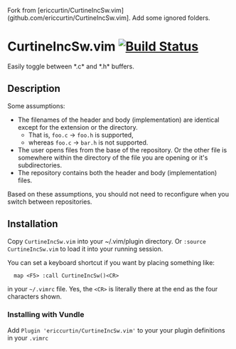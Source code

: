 Fork from [ericcurtin/CurtineIncSw.vim](github.com/ericcurtin/CurtineIncSw.vim]. Add some ignored folders.

# CurtineIncSw.vim [![Build Status](https://travis-ci.org/ericcurtin/CurtineIncSw.vim.svg?branch=master)](https://travis-ci.org/ericcurtin/CurtineIncSw.vim)
Easily toggle between \*.c\* and \*.h\* buffers.

## Description
Some assumptions: 

* The filenames of the header and body (implementation) are identical
except for the extension or the directory.
  - That is, `foo.c` -> `foo.h` is supported, 
  - whereas  `foo.c` -> `bar.h` is not supported.
* The user opens files from the base of the repository. Or the other file is
  somewhere within the directory of the file you are opening or it's
  subdirectories.
* The repository contains both the header and body (implementation) files.

Based on these assumptions, you should not need to reconfigure when you switch 
between repositories.

## Installation
Copy `CurtineIncSw.vim` into your ~/.vim/plugin directory.
Or `:source CurtineIncSw.vim` to load it into your running session.

You can set a keyboard shortcut if you want by placing something like: 
```
  map <F5> :call CurtineIncSw()<CR>
```
in your `~/.vimrc` file.  Yes, the `<CR>` is literally there at the end
as the four characters shown.

### Installing with Vundle
Add `Plugin 'ericcurtin/CurtineIncSw.vim'` to your your plugin definitions
in your `.vimrc`

